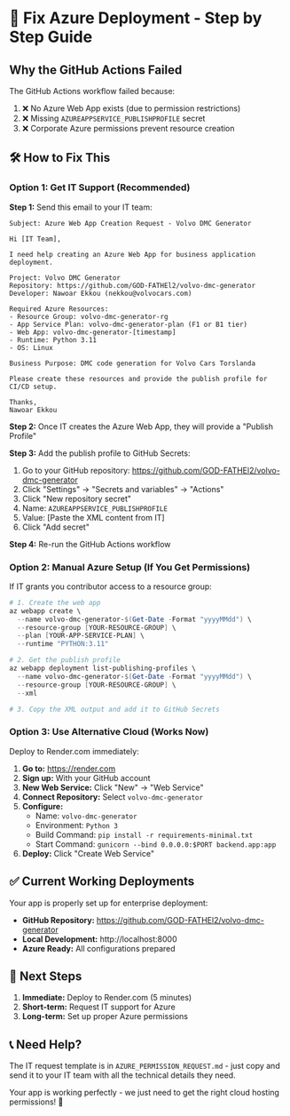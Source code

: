# 🔧 Fix Azure Deployment - Step by Step Guide

## Why the GitHub Actions Failed

The GitHub Actions workflow failed because:
1. ❌ No Azure Web App exists (due to permission restrictions)
2. ❌ Missing `AZUREAPPSERVICE_PUBLISHPROFILE` secret
3. ❌ Corporate Azure permissions prevent resource creation

## 🛠️ How to Fix This

### Option 1: Get IT Support (Recommended)

**Step 1:** Send this email to your IT team:

```
Subject: Azure Web App Creation Request - Volvo DMC Generator

Hi [IT Team],

I need help creating an Azure Web App for business application deployment.

Project: Volvo DMC Generator
Repository: https://github.com/GOD-FATHEl2/volvo-dmc-generator
Developer: Nawoar Ekkou (nekkou@volvocars.com)

Required Azure Resources:
- Resource Group: volvo-dmc-generator-rg
- App Service Plan: volvo-dmc-generator-plan (F1 or B1 tier)
- Web App: volvo-dmc-generator-[timestamp]
- Runtime: Python 3.11
- OS: Linux

Business Purpose: DMC code generation for Volvo Cars Torslanda

Please create these resources and provide the publish profile for CI/CD setup.

Thanks,
Nawoar Ekkou
```

**Step 2:** Once IT creates the Azure Web App, they will provide a "Publish Profile"

**Step 3:** Add the publish profile to GitHub Secrets:
1. Go to your GitHub repository: https://github.com/GOD-FATHEl2/volvo-dmc-generator
2. Click "Settings" → "Secrets and variables" → "Actions"
3. Click "New repository secret"
4. Name: `AZUREAPPSERVICE_PUBLISHPROFILE`
5. Value: [Paste the XML content from IT]
6. Click "Add secret"

**Step 4:** Re-run the GitHub Actions workflow

### Option 2: Manual Azure Setup (If You Get Permissions)

If IT grants you contributor access to a resource group:

```powershell
# 1. Create the web app
az webapp create \
  --name volvo-dmc-generator-$(Get-Date -Format "yyyyMMdd") \
  --resource-group [YOUR-RESOURCE-GROUP] \
  --plan [YOUR-APP-SERVICE-PLAN] \
  --runtime "PYTHON:3.11"

# 2. Get the publish profile
az webapp deployment list-publishing-profiles \
  --name volvo-dmc-generator-$(Get-Date -Format "yyyyMMdd") \
  --resource-group [YOUR-RESOURCE-GROUP] \
  --xml

# 3. Copy the XML output and add it to GitHub Secrets
```

### Option 3: Use Alternative Cloud (Works Now)

Deploy to Render.com immediately:

1. **Go to:** https://render.com
2. **Sign up:** With your GitHub account
3. **New Web Service:** Click "New" → "Web Service"
4. **Connect Repository:** Select `volvo-dmc-generator`
5. **Configure:**
   - Name: `volvo-dmc-generator`
   - Environment: `Python 3`
   - Build Command: `pip install -r requirements-minimal.txt`
   - Start Command: `gunicorn --bind 0.0.0.0:$PORT backend.app:app`
6. **Deploy:** Click "Create Web Service"

## ✅ Current Working Deployments

Your app is properly set up for enterprise deployment:

- **GitHub Repository:** https://github.com/GOD-FATHEl2/volvo-dmc-generator
- **Local Development:** http://localhost:8000
- **Azure Ready:** All configurations prepared

## 🚀 Next Steps

1. **Immediate:** Deploy to Render.com (5 minutes)
2. **Short-term:** Request IT support for Azure
3. **Long-term:** Set up proper Azure permissions

## 📞 Need Help?

The IT request template is in `AZURE_PERMISSION_REQUEST.md` - just copy and send it to your IT team with all the technical details they need.

Your app is working perfectly - we just need to get the right cloud hosting permissions! 🎯
